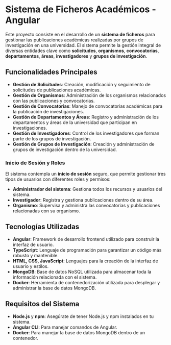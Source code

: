 

# Sistema de Ficheros Académicos - Angular

Este proyecto consiste en el desarrollo de un **sistema de ficheros** para gestionar las publicaciones académicas realizadas por grupos de investigación en una universidad. El sistema permite la gestión integral de diversas entidades clave como **solicitudes**, **organismos**, **convocatorias**, **departamentos**, **áreas**, **investigadores** y **grupos de investigación**.

## Funcionalidades Principales

- **Gestión de Solicitudes**: Creación, modificación y seguimiento de solicitudes de publicaciones académicas.
- **Gestión de Organismos**: Administración de los organismos relacionados con las publicaciones y convocatorias.
- **Gestión de Convocatorias**: Manejo de convocatorias académicas para la publicación de investigaciones.
- **Gestión de Departamentos y Áreas**: Registro y administración de los departamentos y áreas de la universidad que participan en investigaciones.
- **Gestión de Investigadores**: Control de los investigadores que forman parte de los grupos de investigación.
- **Gestión de Grupos de Investigación**: Creación y administración de grupos de investigación dentro de la universidad.
  
### Inicio de Sesión y Roles
El sistema contempla un **inicio de sesión** seguro, que permite gestionar tres tipos de usuarios con diferentes roles y permisos:
- **Administrador del sistema**: Gestiona todos los recursos y usuarios del sistema.
- **Investigador**: Registra y gestiona publicaciones dentro de su área.
- **Organismo**: Supervisa y administra las convocatorias y publicaciones relacionadas con su organismo.

## Tecnologías Utilizadas

- **Angular**: Framework de desarrollo frontend utilizado para construir la interfaz de usuario.
- **TypeScript**: Lenguaje de programación para garantizar un código más robusto y mantenible.
- **HTML, CSS, JavaScript**: Lenguajes para la creación de la interfaz de usuario y estilos.
- **MongoDB**: Base de datos NoSQL utilizada para almacenar toda la información relacionada con el sistema.
- **Docker**: Herramienta de contenedorización utilizada para desplegar y administrar la base de datos MongoDB.

## Requisitos del Sistema

- **Node.js** y **npm**: Asegúrate de tener Node.js y npm instalados en tu sistema.
- **Angular CLI**: Para manejar comandos de Angular.
- **Docker**: Para manejar la base de datos MongoDB dentro de un contenedor.

